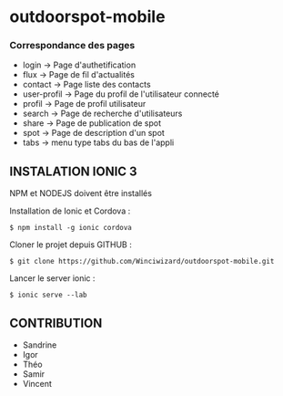 # outdoorspot-mobile

### Correspondance des pages

* login -> Page d'authetification
* flux -> Page de fil d'actualités
* contact -> Page liste des contacts
* user-profil -> Page du profil de l'utilisateur connecté
* profil -> Page de profil utilisateur
* search -> Page de recherche d'utilisateurs
* share -> Page de publication de spot
* spot -> Page de description d'un spot
* tabs -> menu type tabs du bas de l'appli

## INSTALATION IONIC 3

NPM et NODEJS doivent être installés

Installation de Ionic et Cordova : 

`$ npm install -g ionic cordova`

Cloner le projet depuis GITHUB :

`$ git clone https://github.com/Winciwizard/outdoorspot-mobile.git`

Lancer le server ionic :

`$ ionic serve --lab`

## CONTRIBUTION 

* Sandrine
* Igor
* Théo
* Samir
* Vincent
